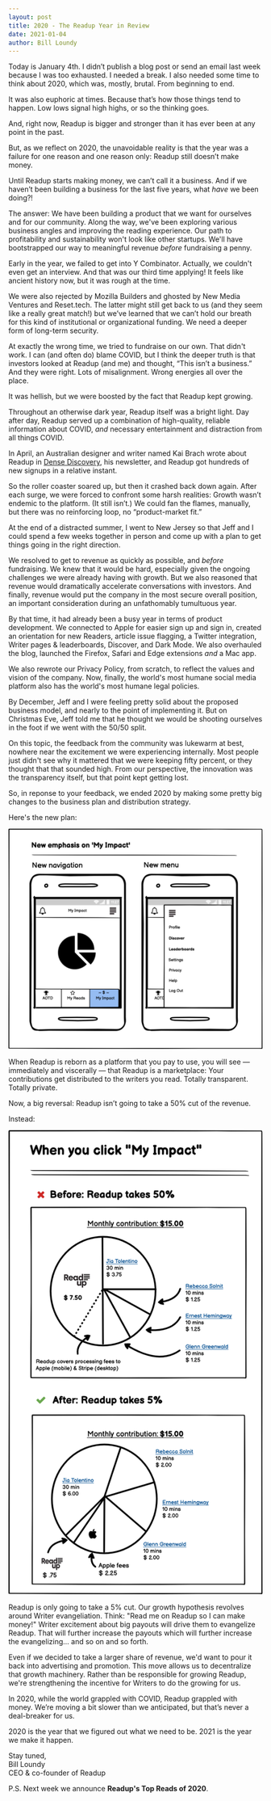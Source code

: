 ```yaml
---
layout: post
title: 2020 - The Readup Year in Review
date: 2021-01-04
author: Bill Loundy
---
```

Today is January 4th. I didn’t publish a blog post or send an email last week because I was too exhausted. I needed a break. I also needed some time to think about 2020, which was, mostly, brutal. From beginning to end. 

It was also euphoric at times. Because that’s how those things tend to happen. Low lows signal high highs, or so the thinking goes. 

And, right now, Readup is bigger and stronger than it has ever been at any point in the past.

But, as we reflect on 2020, the unavoidable reality is that the year was a failure for one reason and one reason only: Readup still doesn’t make money. 

Until Readup starts making money, we can’t call it a business. And if we haven’t been building a business for the last five years, what _have_ we been doing?!

The answer: We have been building a product that we want for ourselves and for our community. Along the way, we've been exploring various business angles and improving the reading experience. Our path to profitability and sustainability won't look like other startups. We'll have bootstrapped our way to meaningful revenue _before_ fundraising a penny. 

Early in the year, we failed to get into Y Combinator. Actually, we couldn't even get an interview. And that was our third time applying! It feels like ancient history now, but it was rough at the time. 

We were also rejected by Mozilla Builders and ghosted by New Media Ventures and Reset.tech. The latter might still get back to us (and they seem like a really great match!) but we’ve learned that we can’t hold our breath for this kind of institutional or organizational funding. We need a deeper form of long-term security. 

At exactly the wrong time, we tried to fundraise on our own. That didn't work. I can (and often do) blame COVID, but I think the deeper truth is that investors looked at Readup (and me) and thought, “This isn’t a business.” And they were right. Lots of misalignment. Wrong energies all over the place. 

It was hellish, but we were boosted by the fact that Readup kept growing. 

Throughout an otherwise dark year, Readup itself was a bright light. Day after day, Readup served up a combination of high-quality, reliable information about COVID, _and_ necessary entertainment and distraction from all things COVID.

In April, an Australian designer and writer named Kai Brach wrote about Readup in [Dense Discovery](https://www.densediscovery.com/), his newsletter, and Readup got hundreds of new signups in a relative instant. 

So the roller coaster soared up, but then it crashed back down again. After each surge, we were forced to confront some harsh realities: Growth wasn’t endemic to the platform. (It still isn’t.) We could fan the flames, manually, but there was no reinforcing loop, no “product-market fit.”

At the end of a distracted summer, I went to New Jersey so that Jeff and I could spend a few weeks together in person and come up with a plan to get things going in the right direction. 

We resolved to get to revenue as quickly as possible, and *before* fundraising. We knew that it would be hard, especially given the ongoing challenges we were already having with growth. But we also reasoned that revenue would dramatically accelerate conversations with investors. And finally, revenue would put the company in the most secure overall position, an important consideration during an unfathomably tumultuous year.

By that time, it had already been a busy year in terms of product development. We connected to Apple for easier sign up and sign in, created an orientation for new Readers, article issue flagging, a Twitter integration, Writer pages & leaderboards, Discover, and Dark Mode. We also overhauled the blog, launched the Firefox, Safari and Edge extensions _and_ a Mac app.

We also rewrote our Privacy Policy, from scratch, to reflect the values and vision of the company. Now, finally, the world's most humane social media platform also has the world's most humane legal policies. 

By December, Jeff and I were feeling pretty solid about the proposed business model, and nearly to the point of implementing it. But on Christmas Eve, Jeff told me that he thought we would be shooting ourselves in the foot if we went with the 50/50 split. 

On this topic, the feedback from the community was lukewarm at best, nowhere near the excitement we were experiencing internally. Most people just didn't see why it mattered that we were keeping fifty percent, or they thought that that sounded high. From our perspective, the innovation was the transparency itself, but that point kept getting lost.

So, in reponse to your feedback, we ended 2020 by making some pretty big changes to the business plan and distribution strategy. 

Here's the new plan: 

![pics](/pics/nav.png)

When Readup is reborn as a platform that you pay to use, you will see — immediately and viscerally — that Readup is a marketplace: Your contributions get distributed to the writers you read. Totally transparent. Totally private. 

Now, a big reversal: Readup isn’t going to take a 50% cut of the revenue.

Instead:

![pics](/pics/rev.png)

Readup is only going to take a 5% cut. Our growth hypothesis revolves around Writer evangeliation. Think: "Read me on Readup so I can make money!" Writer excitement about big payouts will drive them to evangelize Readup. That will further increase the payouts which will further increase the evangelizing... and so on and so forth.

Even if we decided to take a larger share of revenue, we'd want to pour it back into advertising and promotion. This move allows us to decentralize that growth machinery. Rather than be responsible for growing Readup, we're strengthening the incentive for Writers to do the growing for us.

In 2020, while the world grappled with COVID, Readup grappled with money. We’re moving a bit slower than we anticipated, but that’s never a deal-breaker for us.

2020 is the year that we figured out what we need to be. 2021 is the year we make it happen.

Stay tuned,  
Bill Loundy  
CEO & co-founder of Readup

P.S. Next week we announce **Readup's Top Reads of 2020**. 